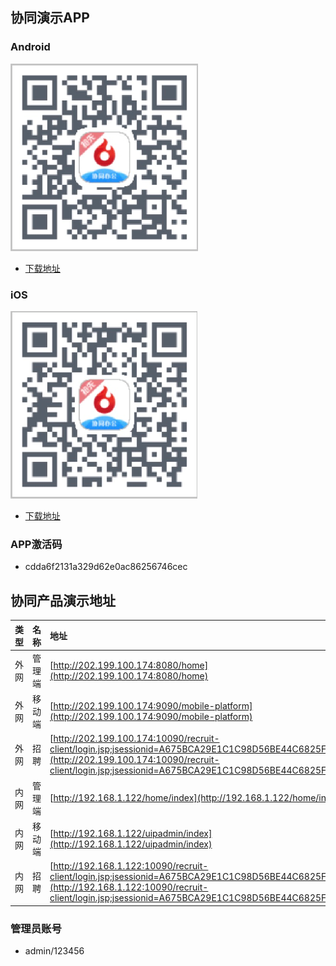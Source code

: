 
## 协同演示APP

### Android
![Android](./Yellow-Page/xt-android.png)
* [下载地址](https://www.pgyer.com/TniF)

### iOS
![iOS](./Yellow-Page/xt-ios.png)
* [下载地址](https://www.pgyer.com/RNv8)

### APP激活码
* cdda6f2131a329d62e0ac86256746cec

## 协同产品演示地址

|**类型**|**名称**|**地址**|**账号/密码**|
|:--|:--|:--|:--|
|外网 |管理端 |[http://202.199.100.174:8080/home](http://202.199.100.174:8080/home)|197408001/123456|
|外网 |移动端 |[http://202.199.100.174:9090/mobile-platform](http://202.199.100.174:9090/mobile-platform)|197408001/123456|
|外网 |招聘   |[http://202.199.100.174:10090/recruit-client/login.jsp;jsessionid=A675BCA29E1C1C98D56BE44C6825FB4A](http://202.199.100.174:10090/recruit-client/login.jsp;jsessionid=A675BCA29E1C1C98D56BE44C6825FB4A)|197408001/123456|
|内网 |管理端 |[http://192.168.1.122/home/index](http://192.168.1.122/home/index)|197408001/123456|
|内网 |移动端 |[http://192.168.1.122/uipadmin/index](http://192.168.1.122/uipadmin/index)|197408001/123456|
|内网 |招聘   |[http://192.168.1.122:10090/recruit-client/login.jsp;jsessionid=A675BCA29E1C1C98D56BE44C6825FB4A](http://192.168.1.122:10090/recruit-client/login.jsp;jsessionid=A675BCA29E1C1C98D56BE44C6825FB4A)|197408001/123456|

### 管理员账号 
* admin/123456

